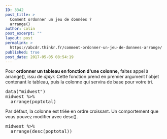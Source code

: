 ```yaml
---
ID: 3342
post_title: >
  Comment ordonner un jeu de données ?
  arrange()
author: colin
post_excerpt: ""
layout: post
permalink: >
  https://abcdr.thinkr.fr/comment-ordonner-un-jeu-de-donnees-arrange/
published: true
post_date: 2017-05-05 08:54:19
---
```

Pour<strong> ordonner un tableau en fonction d'une colonne,</strong> faites appel à arrange(), issu de <em>dplyr.</em> Cette fonction prend en premier argument l'objet contenant le tableau, puis la colonne qui servira de base pour votre tri.
<pre>data("midwest")
midwest %&gt;%
  arrange(poptotal)</pre>
Par défaut, la colonne est triée en ordre croissant. Un comportement que vous pouvez modifier avec desc().
<pre>midwest %&gt;%
  arrange(desc(poptotal))</pre>